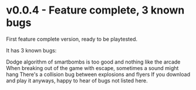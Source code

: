 # v0.0.4 - Feature complete, 3 known bugs

First feature complete version, ready to be playtested.

It has 3 known bugs:

Dodge algorithm of smartbombs is too good and nothing like the arcade
When breaking out of the game with escape, sometimes a sound might hang
There's a collision bug between explosions and flyers
If you download and play it anyways, happy to hear of bugs not listed here.
